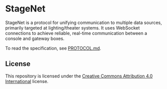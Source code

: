 # StageNet

StageNet is a protocol for unifying communication to multiple data sources, primarily targeted at lighting/theater systems. It uses WebSocket connections to achieve reliable, real-time communication between a console and gateway boxes.

To read the specification, see [PROTOCOL.md](PROTOCOL.md).

## License
This repository is licensed under the [Creative Commons Attribution 4.0 International](LICENSE) license.
